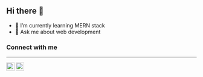 ## Hi there 👋

- 🌱 I’m currently learning MERN stack
- 💬 Ask me about web development

### Connect with me
___
<a href="https://twitter.com/tinkal_deka" target="_blank">
  <img align="left" alt="twitter icon" width="22px" src="https://img.icons8.com/fluent/48/4a90e2/twitter.png">
</a>
<a href="mailto:tinkalmunu@gmail.com" target="_blank">
  <img align="left" alt="email icon" width="22px" src="https://img.icons8.com/ios-filled/50/fa314a/email-open.png">
</a>
